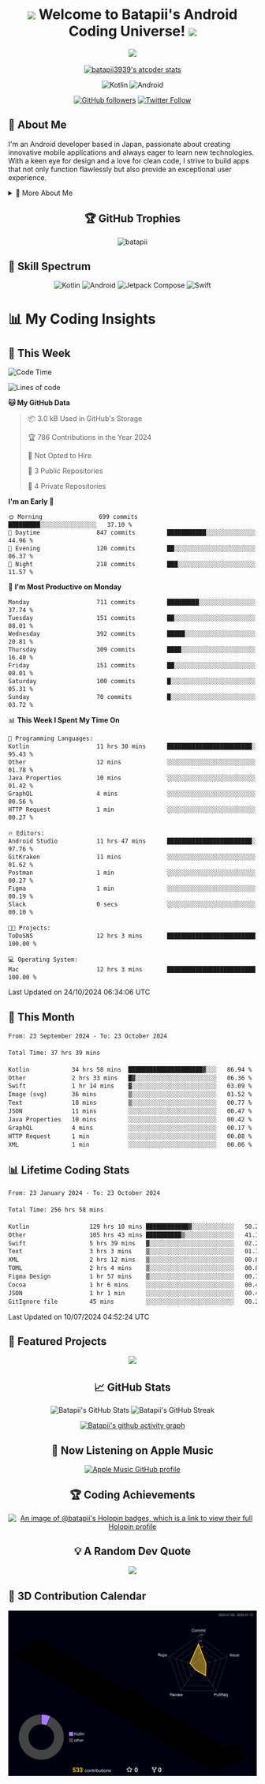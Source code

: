 <h1 align="center">
  <img src="https://media.giphy.com/media/hvRJCLFzcasrR4ia7z/giphy.gif" width="28">
  Welcome to Batapii's Android Coding Universe!
  <img src="https://media.giphy.com/media/hvRJCLFzcasrR4ia7z/giphy.gif" width="28">
</h1>

<p align="center">
  <img src="https://readme-typing-svg.herokuapp.com/?lines=Android+Developer+in+Japan;Always%20learning%20new%20things&font=Fira%20Code&center=true&width=440&height=45&color=f75c7e&vCenter=true&size=22">
</p>

<div align="center">

[![batapii3939's atcoder stats](https://atcoder-readme-stats.vercel.app/stats/batapii3939?theme=dark&show_history=5&width=450)](https://github.com/iwbc-mzk/atcoder-readme-stats)

![Kotlin](https://img.shields.io/badge/Kotlin-★☆☆☆☆☆☆☆☆☆-brightgreen)
![Android](https://img.shields.io/badge/Android-★☆☆☆☆☆☆☆☆☆-brightgreen)

  
[![GitHub followers](https://img.shields.io/github/followers/batapii?style=social)](https://github.com/batapii)
[![Twitter Follow](https://img.shields.io/twitter/follow/batapii?style=social)](https://twitter.com/batapii3939)

</div>

## 🚀 About Me
I'm an Android developer based in Japan, passionate about creating innovative mobile applications and always eager to learn new technologies. With a keen eye for design and a love for clean code, I strive to build apps that not only function flawlessly but also provide an exceptional user experience.

<details>
<summary>🌟 More About Me</summary>

- 🔭 I'm currently working on revolutionizing mobile productivity apps
- 🌱 I'm currently learning Kotlin Multiplatform and Jetpack Compose
- 👯 I'm looking to collaborate on open-source Android projects

</details>

<h2 align="center">🏆 GitHub Trophies</h2>
<p align="center">
  <img src="https://github-profile-trophy.vercel.app/?username=batapii&theme=nord&column=7&no-frame=true&no-bg=true&rank=SECRET,SSS,SS,S,AAA,AA,A,B,C,?" alt="batapii" />
</p>

## 🌈 Skill Spectrum

<div align="center">

![Kotlin](https://img.shields.io/badge/Kotlin-0095D5?style=for-the-badge&logo=kotlin&logoColor=white)
![Android](https://img.shields.io/badge/Android-3DDC84?style=for-the-badge&logo=android&logoColor=white)
![Jetpack Compose](https://img.shields.io/badge/Jetpack%20Compose-4285F4?style=for-the-badge&logo=jetpackcompose&logoColor=white)
![Swift](https://img.shields.io/badge/Swift-FA7343?style=for-the-badge&logo=swift&logoColor=white)

</div>


# 📊 My Coding Insights

## 📅 This Week
<!--START_SECTION:waka-week-->
![Code Time](http://img.shields.io/badge/Code%20Time-261%20hrs%2026%20mins-blue)

![Lines of code](https://img.shields.io/badge/From%20Hello%20World%20I%27ve%20Written-131.4%20thousand%20lines%20of%20code-blue)

**🐱 My GitHub Data** 

> 📦 3.0 kB Used in GitHub's Storage 
 > 
> 🏆 786 Contributions in the Year 2024
 > 
> 🚫 Not Opted to Hire
 > 
> 📜 3 Public Repositories 
 > 
> 🔑 4 Private Repositories 
 > 
**I'm an Early 🐤** 

```text
🌞 Morning                699 commits         █████████░░░░░░░░░░░░░░░░   37.10 % 
🌆 Daytime                847 commits         ███████████░░░░░░░░░░░░░░   44.96 % 
🌃 Evening                120 commits         ██░░░░░░░░░░░░░░░░░░░░░░░   06.37 % 
🌙 Night                  218 commits         ███░░░░░░░░░░░░░░░░░░░░░░   11.57 % 
```
📅 **I'm Most Productive on Monday** 

```text
Monday                   711 commits         █████████░░░░░░░░░░░░░░░░   37.74 % 
Tuesday                  151 commits         ██░░░░░░░░░░░░░░░░░░░░░░░   08.01 % 
Wednesday                392 commits         █████░░░░░░░░░░░░░░░░░░░░   20.81 % 
Thursday                 309 commits         ████░░░░░░░░░░░░░░░░░░░░░   16.40 % 
Friday                   151 commits         ██░░░░░░░░░░░░░░░░░░░░░░░   08.01 % 
Saturday                 100 commits         █░░░░░░░░░░░░░░░░░░░░░░░░   05.31 % 
Sunday                   70 commits          █░░░░░░░░░░░░░░░░░░░░░░░░   03.72 % 
```


📊 **This Week I Spent My Time On** 

```text
💬 Programming Languages: 
Kotlin                   11 hrs 30 mins      ████████████████████████░   95.43 % 
Other                    12 mins             ░░░░░░░░░░░░░░░░░░░░░░░░░   01.78 % 
Java Properties          10 mins             ░░░░░░░░░░░░░░░░░░░░░░░░░   01.42 % 
GraphQL                  4 mins              ░░░░░░░░░░░░░░░░░░░░░░░░░   00.56 % 
HTTP Request             1 min               ░░░░░░░░░░░░░░░░░░░░░░░░░   00.27 % 

🔥 Editors: 
Android Studio           11 hrs 47 mins      ████████████████████████░   97.76 % 
GitKraken                11 mins             ░░░░░░░░░░░░░░░░░░░░░░░░░   01.62 % 
Postman                  1 min               ░░░░░░░░░░░░░░░░░░░░░░░░░   00.27 % 
Figma                    1 min               ░░░░░░░░░░░░░░░░░░░░░░░░░   00.19 % 
Slack                    0 secs              ░░░░░░░░░░░░░░░░░░░░░░░░░   00.10 % 

🐱‍💻 Projects: 
ToDoSNS                  12 hrs 3 mins       █████████████████████████   100.00 % 

💻 Operating System: 
Mac                      12 hrs 3 mins       █████████████████████████   100.00 % 
```


 Last Updated on 24/10/2024 06:34:06 UTC
<!--END_SECTION:waka-week-->

## 📅 This Month
<!--START_SECTION:wakamonth-->

```txt
From: 23 September 2024 - To: 23 October 2024

Total Time: 37 hrs 39 mins

Kotlin            34 hrs 58 mins  █████████████████████▓░░░   86.94 %
Other             2 hrs 33 mins   █▓░░░░░░░░░░░░░░░░░░░░░░░   06.36 %
Swift             1 hr 14 mins    ▓░░░░░░░░░░░░░░░░░░░░░░░░   03.09 %
Image (svg)       36 mins         ▒░░░░░░░░░░░░░░░░░░░░░░░░   01.52 %
Text              18 mins         ▒░░░░░░░░░░░░░░░░░░░░░░░░   00.77 %
JSON              11 mins         ░░░░░░░░░░░░░░░░░░░░░░░░░   00.47 %
Java Properties   10 mins         ░░░░░░░░░░░░░░░░░░░░░░░░░   00.42 %
GraphQL           4 mins          ░░░░░░░░░░░░░░░░░░░░░░░░░   00.17 %
HTTP Request      1 min           ░░░░░░░░░░░░░░░░░░░░░░░░░   00.08 %
XML               1 min           ░░░░░░░░░░░░░░░░░░░░░░░░░   00.06 %
```

<!--END_SECTION:wakamonth-->

## 📊 Lifetime Coding Stats

<!--START_SECTION:wakaalltime-->

```txt
From: 23 January 2024 - To: 23 October 2024

Total Time: 256 hrs 58 mins

Kotlin                 129 hrs 10 mins ████████████▓░░░░░░░░░░░░   50.27 %
Other                  105 hrs 43 mins ██████████▒░░░░░░░░░░░░░░   41.14 %
Swift                  5 hrs 39 mins   ▓░░░░░░░░░░░░░░░░░░░░░░░░   02.20 %
Text                   3 hrs 3 mins    ▒░░░░░░░░░░░░░░░░░░░░░░░░   01.19 %
XML                    2 hrs 12 mins   ▒░░░░░░░░░░░░░░░░░░░░░░░░   00.86 %
TOML                   2 hrs 4 mins    ▒░░░░░░░░░░░░░░░░░░░░░░░░   00.81 %
Figma Design           1 hr 57 mins    ▒░░░░░░░░░░░░░░░░░░░░░░░░   00.76 %
Cocoa                  1 hr 6 mins     ░░░░░░░░░░░░░░░░░░░░░░░░░   00.43 %
JSON                   1 hr 1 min      ░░░░░░░░░░░░░░░░░░░░░░░░░   00.40 %
GitIgnore file         45 mins         ░░░░░░░░░░░░░░░░░░░░░░░░░   00.29 %
```

<!--END_SECTION:wakaalltime-->

Last Updated on 10/07/2024 04:52:24 UTC

## 🌟 Featured Projects

<div align="center">
  <a href="https://github.com/batapii/ToDoSNS">
    <img src="https://github-readme-stats.vercel.app/api/pin/?username=batapii&repo=ToDoSNS&theme=radical" />
  </a>

## 📈 GitHub Stats

<div align="center">
  <img src="https://github-readme-stats.vercel.app/api?username=batapii&show_icons=true&theme=radical" alt="Batapii's GitHub Stats" />
  <img src="https://github-readme-streak-stats.herokuapp.com/?user=batapii&theme=radical" alt="Batapii's GitHub Streak" />
  
[![Batapii's github activity graph](https://github-readme-activity-graph.vercel.app/graph?username=batapii&theme=react-dark)](https://github.com/ashutosh00710/github-readme-activity-graph)
</div>

## 🎵 Now Listening on Apple Music

<div align="center">
  
[![Apple Music GitHub profile](https://music-profile.rayriffy.com/theme/dark.svg?uid=001005.6598667d2ffd4a10a4f429edd0ba24c4.1156)](https://github.com/rayriffy/apple-music-github-profile)

</div>


## 🏆 Coding Achievements

<div align="center">

[![An image of @batapii's Holopin badges, which is a link to view their full Holopin profile](https://holopin.me/batapii)](https://holopin.io/@batapii)

</div>

## 💡 A Random Dev Quote

<div align="center">

![](https://quotes-github-readme.vercel.app/api?type=horizontal&theme=radical)

</div>

</div>

## 🚀 3D Contribution Calendar

<div align="center">
  
![](./profile-3d-contrib/profile-night-rainbow.svg)

</div>

